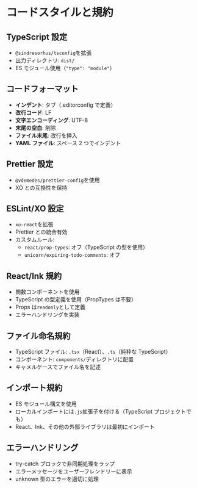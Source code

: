 # コードスタイルと規約

## TypeScript 設定

- `@sindresorhus/tsconfig`を拡張
- 出力ディレクトリ: `dist/`
- ES モジュール使用（`"type": "module"`）

## コードフォーマット

- **インデント**: タブ（.editorconfig で定義）
- **改行コード**: LF
- **文字エンコーディング**: UTF-8
- **末尾の空白**: 削除
- **ファイル末尾**: 改行を挿入
- **YAML ファイル**: スペース 2 つでインデント

## Prettier 設定

- `@vdemedes/prettier-config`を使用
- XO との互換性を保持

## ESLint/XO 設定

- `xo-react`を拡張
- Prettier との統合有効
- カスタムルール:
  - `react/prop-types`: オフ（TypeScript の型を使用）
  - `unicorn/expiring-todo-comments`: オフ

## React/Ink 規約

- 関数コンポーネントを使用
- TypeScript の型定義を使用（PropTypes は不要）
- Props は`readonly`として定義
- エラーハンドリングを実装

## ファイル命名規約

- TypeScript ファイル: `.tsx`（React）、`.ts`（純粋な TypeScript）
- コンポーネント: `components/`ディレクトリに配置
- キャメルケースでファイル名を記述

## インポート規約

- ES モジュール構文を使用
- ローカルインポートには`.js`拡張子を付ける（TypeScript プロジェクトでも）
- React、Ink、その他の外部ライブラリは最初にインポート

## エラーハンドリング

- try-catch ブロックで非同期処理をラップ
- エラーメッセージをユーザーフレンドリーに表示
- unknown 型のエラーを適切に処理
